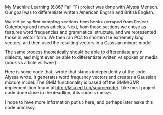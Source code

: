 My Machine Learning (6.867 Fall '11) project was done with Alyssa Mensch.  Our goal was to differentiate written American English and British English.  

We did so by first sampling sections from books (scraped from Project Gutenberg) and news articles.  Next, from those sections we chose as features word frequencies and grammatical structure, and we represented those in vector form.  We then ran PCA to shorten the extremely long vectors, and then used the resulting vectors in a Gaussian mixure model.  

The same process theoretically should be able to differentiate any n dialects, and might even be able to differentiate written vs spoken or media (book vs article vs tweet).  

Here is some code that I wrote that stands independently of the code Alyssa wrote.  It generates word frequency vectors and creates a Gaussian mixture model.  The GMM functionality is based off the GMM/GMR implementation found at http://lasa.epfl.ch/sourcecode/.  Like most project code done close to the deadline, this code is messy.

I hope to have more information put up here, and perhaps later make this code unmessy.